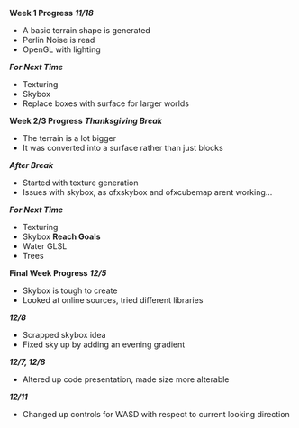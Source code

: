 **Week 1 Progress**
***11/18***
- A basic terrain shape is generated
- Perlin Noise is read
- OpenGL with lighting

***For Next Time***
- Texturing
- Skybox
- Replace boxes with surface for larger worlds

**Week 2/3 Progress**
***Thanksgiving Break***
- The terrain is a lot bigger
- It was converted into a surface rather than just blocks

***After Break***
- Started with texture generation
- Issues with skybox, as ofxskybox and ofxcubemap arent working...

***For Next Time***
- Texturing
- Skybox
****Reach Goals****
- Water GLSL
- Trees

**Final Week Progress**
***12/5***
- Skybox is tough to create
- Looked at online sources, tried different libraries

***12/8***
- Scrapped skybox idea
- Fixed sky up by adding an evening gradient

***12/7, 12/8***
- Altered up code presentation, made size more alterable

***12/11***
- Changed up controls for WASD with respect to current looking direction
